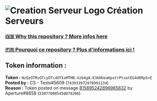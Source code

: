 # ![Creation Serveur Logo](https://i.imgur.com/XnmWmaA.png) Création Serveurs

### [🇬🇧 Why this repository ? More infos here](https://github.com/Creation-Serveurs/token-reset/blob/main/README.md)

### [🇫🇷 Pourquoi ce repository ? Plus d'informations ici !](https://github.com/Creation-Serveurs/token-reset/blob/main/FR_README.md)

## Token information :
**Token :** `NzQzOTMzOTcyOTc4OTkxMTM0.Xzb4gA.K36HUeaHpxtrPtxatEG4d8Rp5cE`\
**Posted by :** CS - Tests#5609 (`743933972978991134`)\
**Reason :** Token posted on message [815895242896965632](https://discord.com/channels/493861347805888523/656846817853571072/815895242896965632) by Aperture#8658 (`330770985450078208`)